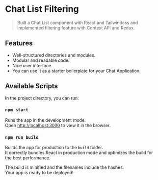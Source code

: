 # Chat List Filtering
> Built a Chat List component with React and Tailwindcss and implemented filtering feature with Context API and Redux.

## Features

* Well-structured directories and modules.
* Modular and readable code.
* Nice user interface.
* You can use it as a starter boilerplate for your Chat Application.

## Available Scripts

In the project directory, you can run:

### `npm start`

Runs the app in the development mode.<br />
Open [http://localhost:3000](http://localhost:3000) to view it in the browser.

### `npm run build`

Builds the app for production to the `build` folder.<br />
It correctly bundles React in production mode and optimizes the build for the best performance.

The build is minified and the filenames include the hashes.<br />
Your app is ready to be deployed!


